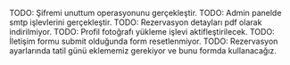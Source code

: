 TODO: Şifremi unuttum operasyonunu gerçekleştir.
TODO: Admin panelde smtp işlevlerini gerçekleştir.
TODO: Rezervasyon detayları pdf olarak indirilmiyor.
TODO: Profil fotoğrafı yükleme işlevi aktifleştirilecek.
TODO: İletişim formu submit olduğunda form resetlenmiyor.
TODO: Rezervasyon ayarlarında tatil günü eklememiz gerekiyor ve bunu formda kullanacağız.
